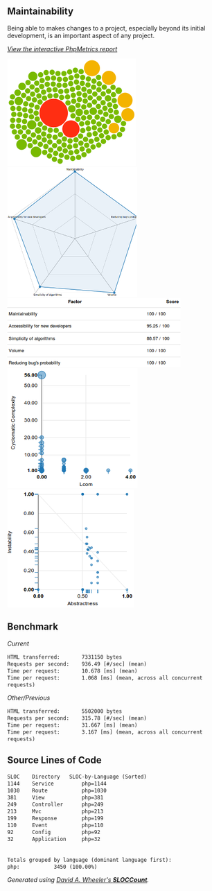 ## Maintainability
Being able to makes changes to a project, especially beyond its initial development, is an important aspect of any project.
   
_[View the interactive PhpMetrics report](/phpmetrics)_

[![](/phpmetrics/images/maintenability.png)](/phpmetrics/)[![](/phpmetrics/images/evaluation.png)](/phpmetrics/)  [![](/phpmetrics/images/eval-report.png)](/phpmetrics/)
[![](/phpmetrics/images/custom.png)](/phpmetrics/)[![](/phpmetrics/images/abstractness.png)](/phpmetrics/)

## Benchmark
*Current*

```
HTML transferred:       7331150 bytes
Requests per second:    936.49 [#/sec] (mean)
Time per request:       10.678 [ms] (mean)
Time per request:       1.068 [ms] (mean, across all concurrent requests)
```

*Other/Previous*

```
HTML transferred:       5502000 bytes
Requests per second:    315.78 [#/sec] (mean)
Time per request:       31.667 [ms] (mean)
Time per request:       3.167 [ms] (mean, across all concurrent requests)
```

## Source Lines of Code

```
SLOC	Directory	SLOC-by-Language (Sorted)
1144    Service         php=1144
1030    Route           php=1030
381     View            php=381
249     Controller      php=249
213     Mvc             php=213
199     Response        php=199
110     Event           php=110
92      Config          php=92
32      Application     php=32


Totals grouped by language (dominant language first):
php:           3450 (100.00%)
```

_Generated using [David A. Wheeler's <b>SLOCCount</b>](http://www.dwheeler.com/sloccount)._
